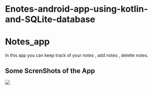 # Enotes-android-app-using-kotlin-and-SQLite-database
# Notes_app
   In this app you can keep track of your notes , add notes , delelte notes.
   
   
## Some ScrenShots of the App
![](Images/fullNotes.jpg)
  
